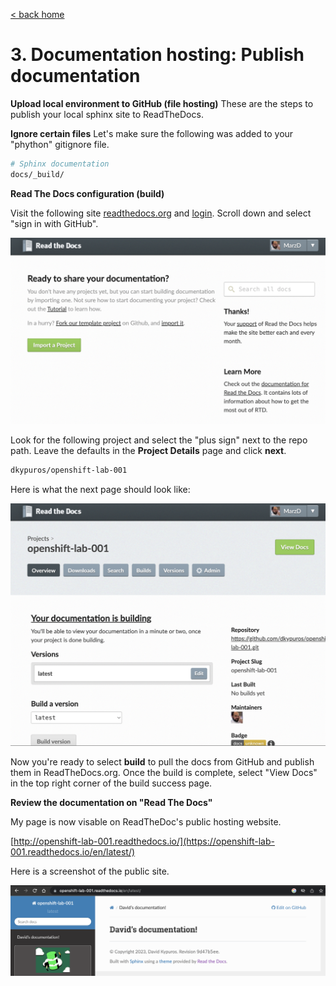 [< back home](README.md)

# 3. Documentation hosting: Publish documentation

**Upload local environment to GitHub (file hosting)**
These are the steps to publish your local sphinx site to ReadTheDocs.

**Ignore certain files**
Let's make sure the following was added to your "phython" gitignore file.

```bash
# Sphinx documentation
docs/_build/
```

**Read The Docs configuration (build)**

Visit the following site [readthedocs.org](https://readthedocs.org/) and [login](https://readthedocs.org/accounts/login/). Scroll down and select "sign in with GitHub". 

![Login Screen](https://github.com/dkypuros/sphinx-rst-rtd-notes/blob/main/images/read-the-docs-login.png "Login Screen")

Look for the following project and select the "plus sign" next to the repo path. Leave the defaults in the **Project Details** page and click **next**. 

```bash
dkypuros/openshift-lab-001
```

Here is what the next page should look like:

![Read The Docs Build Page](https://github.com/dkypuros/sphinx-rst-rtd-notes/blob/main/images/build.png "Read the Docs build page")

Now you're ready to select **build** to pull the docs from GitHub and publish them in ReadTheDocs.org. Once the build is complete, select "View Docs" in the top right corner of the build success page.

**Review the documentation on "Read The Docs"**

My page is now visable on ReadTheDoc's public hosting website.

[http://openshift-lab-001.readthedocs.io/](https://openshift-lab-001.readthedocs.io/en/latest/)

Here is a screenshot of the public site.

![Public Site](https://github.com/dkypuros/sphinx-rst-rtd-notes/blob/main/images/published-site-first-time.png)

